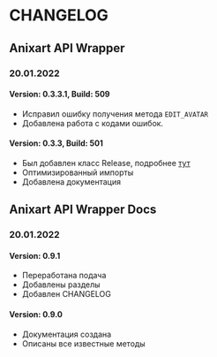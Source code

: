 # CHANGELOG

## Anixart API Wrapper

### 20.01.2022
#### Version: 0.3.3.1, Build: 509

* Исправил ошибку получения метода `EDIT_AVATAR`
* Добавлена работа с кодами ошибок.

#### Version: 0.3.3, Build: 501

* Был добавлен класс Release, подробнее [тут](LibApi/methods/#release)
* Оптимизированный импорты
* Добавлена документация

## Anixart API Wrapper Docs

### 20.01.2022

#### Version: 0.9.1

* Переработана подача
* Добавлены разделы
* Добавлен CHANGELOG

#### Version: 0.9.0

* Документация создана
* Описаны все известные методы